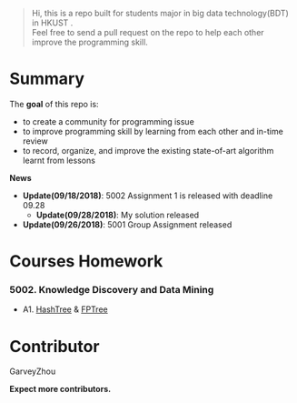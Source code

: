 >Hi, this is a repo built for students major in big data technology(BDT) in HKUST .  \
> Feel free to send a pull request on the repo to help each other improve the programming skill.

# Summary
The **goal** of this repo is:
- to create a community for programming issue
- to improve programming skill by learning from each other and  in-time review
- to record, organize, and improve the existing state-of-art algorithm learnt from lessons

**News**
- **Update(09/18/2018)**: 5002 Assignment 1 is released with deadline 09.28
    - **Update(09/28/2018)**: My solution released
- **Update(09/26/2018)**: 5001 Group Assignment released

# Courses Homework
### 5002. Knowledge Discovery and Data Mining
- A1. [HashTree](https://github.com/sysu-zjw/Big-Data-Technology-Homework/blob/master/5002/A1/Q1/HashTree.ipynb) & [FPTree](https://github.com/sysu-zjw/Big-Data-Technology-Homework/blob/master/5002/A1/Q2/FPTree.ipynb)


# Contributor
GarveyZhou

**Expect more contributors.**

